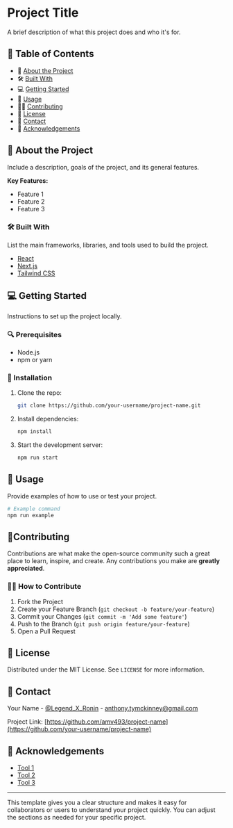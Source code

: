# Project Title

A brief description of what this project does and who it's for.

## 📓 Table of Contents

- 📖 [About the Project](#about-the-project)
- 🛠️ [Built With](#built-with)
- 💻 [Getting Started](#getting-started)
- 📲 [Usage](#usage)
- 👨‍💻 [Contributing](#contributing)
- 📝 [License](#license)
- 🪪 [Contact](#contact)
- 🙏 [Acknowledgements](#acknowledgements)

## 📖 About the Project

Include a description, goals of the project, and its general features.

**Key Features:**

- Feature 1
- Feature 2
- Feature 3

### 🛠️  Built With

List the main frameworks, libraries, and tools used to build the project.

- [React](https://reactjs.org/)
- [Next.js](https://nextjs.org/)
- [Tailwind CSS](https://tailwindcss.com/)

## 💻 Getting Started

Instructions to set up the project locally.

### 🔍 Prerequisites

- Node.js
- npm or yarn

### 🔗 Installation

1. Clone the repo:
   ```sh
   git clone https://github.com/your-username/project-name.git
   ```
2. Install dependencies:
   ```sh
   npm install
   ```
3. Start the development server:
   ```sh
   npm run start
   ```

## 📲 Usage

Provide examples of how to use or test your project.

```sh
# Example command
npm run example
```

## 🤝Contributing

Contributions are what make the open-source community such a great place to learn, inspire, and create. Any contributions you make are **greatly appreciated**.

### 👨‍💻 How to Contribute

1. Fork the Project
2. Create your Feature Branch (`git checkout -b feature/your-feature`)
3. Commit your Changes (`git commit -m 'Add some feature'`)
4. Push to the Branch (`git push origin feature/your-feature`)
5. Open a Pull Request

## 📝 License

Distributed under the MIT License. See `LICENSE` for more information.

## 🪪 Contact

Your Name - [@Legend_X_Ronin](https://twitter.com/legend_x_ronin) - anthony.tymckinney@gmail.com

Project Link: [https://github.com/amv493/project-name](https://github.com/your-username/project-name)

## 🙏 Acknowledgements

- [Tool 1](https://example.com)
- [Tool 2](https://example.com)
- [Tool 3](https://example.com)

---

This template gives you a clear structure and makes it easy for collaborators or users to understand your project quickly. You can adjust the sections as needed for your specific project.
